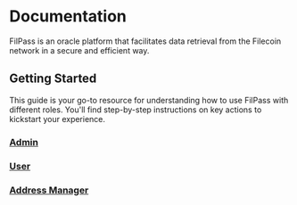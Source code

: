 # Documentation

FilPass is an oracle platform that facilitates data retrieval from the Filecoin network in a secure and efficient way.

## Getting Started

This guide is your go-to resource for understanding how to use FilPass with different roles. You'll find step-by-step instructions on key actions to kickstart your experience.

### [Admin](./get-started/admin.md)

### [User](./get-started/user.md)

### [Address Manager](./get-started/address-manager.md)

